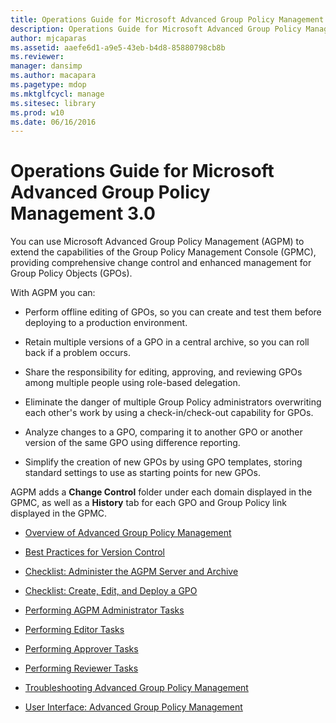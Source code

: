 ```yaml
---
title: Operations Guide for Microsoft Advanced Group Policy Management 3.0
description: Operations Guide for Microsoft Advanced Group Policy Management 3.0
author: mjcaparas
ms.assetid: aaefe6d1-a9e5-43eb-b4d8-85880798cb8b
ms.reviewer: 
manager: dansimp
ms.author: macapara
ms.pagetype: mdop
ms.mktglfcycl: manage
ms.sitesec: library
ms.prod: w10
ms.date: 06/16/2016
---
```



# Operations Guide for Microsoft Advanced Group Policy Management 3.0


You can use Microsoft Advanced Group Policy Management (AGPM) to extend the capabilities of the Group Policy Management Console (GPMC), providing comprehensive change control and enhanced management for Group Policy Objects (GPOs).

With AGPM you can:

-   Perform offline editing of GPOs, so you can create and test them before deploying to a production environment.

-   Retain multiple versions of a GPO in a central archive, so you can roll back if a problem occurs.

-   Share the responsibility for editing, approving, and reviewing GPOs among multiple people using role-based delegation.

-   Eliminate the danger of multiple Group Policy administrators overwriting each other's work by using a check-in/check-out capability for GPOs.

-   Analyze changes to a GPO, comparing it to another GPO or another version of the same GPO using difference reporting.

-   Simplify the creation of new GPOs by using GPO templates, storing standard settings to use as starting points for new GPOs.

AGPM adds a **Change Control** folder under each domain displayed in the GPMC, as well as a **History** tab for each GPO and Group Policy link displayed in the GPMC.

-   [Overview of Advanced Group Policy Management](overview-of-advanced-group-policy-management-agpm30ops.md)

-   [Best Practices for Version Control](best-practices-for-version-control.md)

-   [Checklist: Administer the AGPM Server and Archive](checklist-administer-the-agpm-server-and-archive.md)

-   [Checklist: Create, Edit, and Deploy a GPO](checklist-create-edit-and-deploy-a-gpo-agpm30ops.md)

-   [Performing AGPM Administrator Tasks](performing-agpm-administrator-tasks-agpm30ops.md)

-   [Performing Editor Tasks](performing-editor-tasks-agpm30ops.md)

-   [Performing Approver Tasks](performing-approver-tasks-agpm30ops.md)

-   [Performing Reviewer Tasks](performing-reviewer-tasks-agpm30ops.md)

-   [Troubleshooting Advanced Group Policy Management](troubleshooting-advanced-group-policy-management-agpm30ops.md)

-   [User Interface: Advanced Group Policy Management](user-interface-advanced-group-policy-management-agpm30ops.md)

 

 





